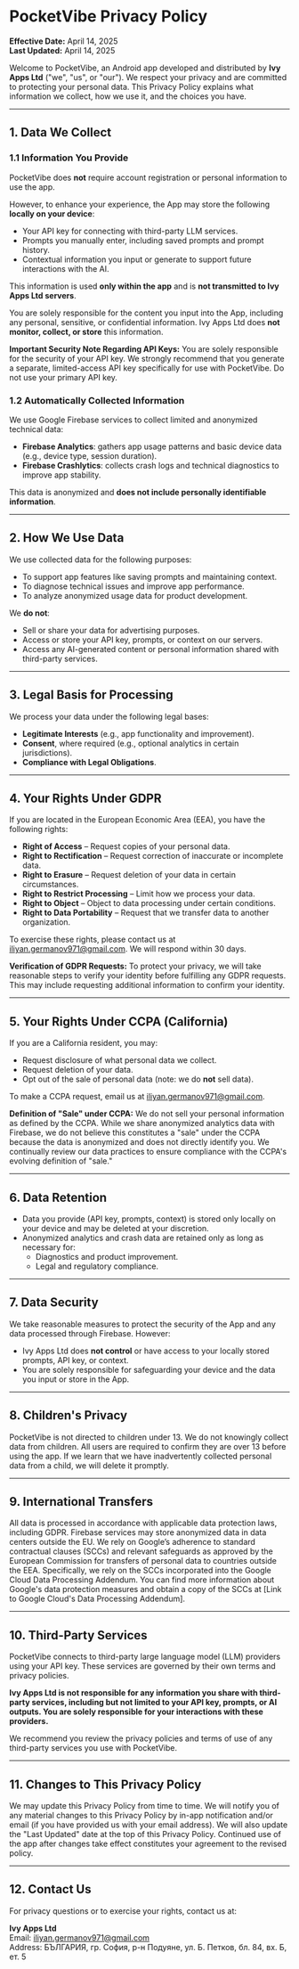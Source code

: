 # PocketVibe Privacy Policy

**Effective Date:** April 14, 2025  
**Last Updated:** April 14, 2025

Welcome to PocketVibe, an Android app developed and distributed by **Ivy Apps Ltd** ("we", "us", or "our"). We respect your privacy and are committed to protecting your personal data. This Privacy Policy explains what information we collect, how we use it, and the choices you have.

---

## 1. Data We Collect

### 1.1 Information You Provide  
PocketVibe does **not** require account registration or personal information to use the app.

However, to enhance your experience, the App may store the following **locally on your device**:
- Your API key for connecting with third-party LLM services.
- Prompts you manually enter, including saved prompts and prompt history.
- Contextual information you input or generate to support future interactions with the AI.

This information is used **only within the app** and is **not transmitted to Ivy Apps Ltd servers**.

You are solely responsible for the content you input into the App, including any personal, sensitive, or confidential information. Ivy Apps Ltd does **not monitor, collect, or store** this information.

**Important Security Note Regarding API Keys:** You are solely responsible for the security of your API key. We strongly recommend that you generate a separate, limited-access API key specifically for use with PocketVibe. Do not use your primary API key.

### 1.2 Automatically Collected Information  
We use Google Firebase services to collect limited and anonymized technical data:
- **Firebase Analytics**: gathers app usage patterns and basic device data (e.g., device type, session duration).
- **Firebase Crashlytics**: collects crash logs and technical diagnostics to improve app stability.

This data is anonymized and **does not include personally identifiable information**.

---

## 2. How We Use Data

We use collected data for the following purposes:
- To support app features like saving prompts and maintaining context.
- To diagnose technical issues and improve app performance.
- To analyze anonymized usage data for product development.

We **do not**:
- Sell or share your data for advertising purposes.
- Access or store your API key, prompts, or context on our servers.
- Access any AI-generated content or personal information shared with third-party services.

---

## 3. Legal Basis for Processing

We process your data under the following legal bases:
- **Legitimate Interests** (e.g., app functionality and improvement).
- **Consent**, where required (e.g., optional analytics in certain jurisdictions).
- **Compliance with Legal Obligations**.

---

## 4. Your Rights Under GDPR

If you are located in the European Economic Area (EEA), you have the following rights:
- **Right of Access** – Request copies of your personal data.
- **Right to Rectification** – Request correction of inaccurate or incomplete data.
- **Right to Erasure** – Request deletion of your data in certain circumstances.
- **Right to Restrict Processing** – Limit how we process your data.
- **Right to Object** – Object to data processing under certain conditions.
- **Right to Data Portability** – Request that we transfer data to another organization.

To exercise these rights, please contact us at iliyan.germanov971@gmail.com. We will respond within 30 days.

**Verification of GDPR Requests:** To protect your privacy, we will take reasonable steps to verify your identity before fulfilling any GDPR requests. This may include requesting additional information to confirm your identity.

---

## 5. Your Rights Under CCPA (California)

If you are a California resident, you may:
- Request disclosure of what personal data we collect.
- Request deletion of your data.
- Opt out of the sale of personal data (note: we do **not** sell data).

To make a CCPA request, email us at iliyan.germanov971@gmail.com.

**Definition of "Sale" under CCPA:**  We do not sell your personal information as defined by the CCPA. While we share anonymized analytics data with Firebase, we do not believe this constitutes a "sale" under the CCPA because the data is anonymized and does not directly identify you. We continually review our data practices to ensure compliance with the CCPA's evolving definition of "sale."

---

## 6. Data Retention

- Data you provide (API key, prompts, context) is stored only locally on your device and may be deleted at your discretion.
- Anonymized analytics and crash data are retained only as long as necessary for:
  - Diagnostics and product improvement.
  - Legal and regulatory compliance.

---

## 7. Data Security

We take reasonable measures to protect the security of the App and any data processed through Firebase. However:
- Ivy Apps Ltd does **not control** or have access to your locally stored prompts, API key, or context.
- You are solely responsible for safeguarding your device and the data you input or store in the App.

---

## 8. Children's Privacy

PocketVibe is not directed to children under 13. We do not knowingly collect data from children. All users are required to confirm they are over 13 before using the app. If we learn that we have inadvertently collected personal data from a child, we will delete it promptly.

---

## 9. International Transfers

All data is processed in accordance with applicable data protection laws, including GDPR. Firebase services may store anonymized data in data centers outside the EU. We rely on Google’s adherence to standard contractual clauses (SCCs) and relevant safeguards as approved by the European Commission for transfers of personal data to countries outside the EEA. Specifically, we rely on the SCCs incorporated into the Google Cloud Data Processing Addendum. You can find more information about Google's data protection measures and obtain a copy of the SCCs at [Link to Google Cloud's Data Processing Addendum].

---

## 10. Third-Party Services

PocketVibe connects to third-party large language model (LLM) providers using your API key. These services are governed by their own terms and privacy policies.

**Ivy Apps Ltd is not responsible for any information you share with third-party services, including but not limited to your API key, prompts, or AI outputs. You are solely responsible for your interactions with these providers.**

We recommend you review the privacy policies and terms of use of any third-party services you use with PocketVibe.

---

## 11. Changes to This Privacy Policy

We may update this Privacy Policy from time to time. We will notify you of any material changes to this Privacy Policy by in-app notification and/or email (if you have provided us with your email address). We will also update the "Last Updated" date at the top of this Privacy Policy. Continued use of the app after changes take effect constitutes your agreement to the revised policy.

---

## 12. Contact Us

For privacy questions or to exercise your rights, contact us at:

**Ivy Apps Ltd**  
Email: iliyan.germanov971@gmail.com  
Address: БЪЛГАРИЯ, гр. София, р-н Подуяне, ул. Б. Петков, бл. 84, вх. Б, ет. 5
